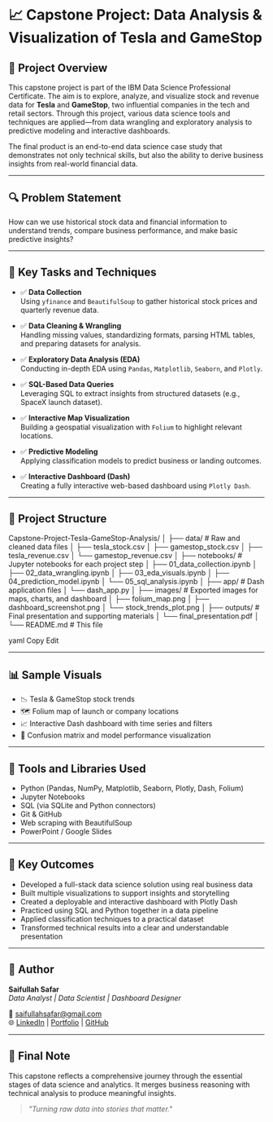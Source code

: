 # 📈 Capstone Project: Data Analysis & Visualization of Tesla and GameStop

## 🧩 Project Overview

This capstone project is part of the IBM Data Science Professional Certificate. The aim is to explore, analyze, and visualize stock and revenue data for **Tesla** and **GameStop**, two influential companies in the tech and retail sectors. Through this project, various data science tools and techniques are applied—from data wrangling and exploratory analysis to predictive modeling and interactive dashboards.

The final product is an end-to-end data science case study that demonstrates not only technical skills, but also the ability to derive business insights from real-world financial data.

---

## 🔍 Problem Statement

How can we use historical stock data and financial information to understand trends, compare business performance, and make basic predictive insights?

---

## 🧠 Key Tasks and Techniques

- ✅ **Data Collection**  
  Using `yfinance` and `BeautifulSoup` to gather historical stock prices and quarterly revenue data.

- ✅ **Data Cleaning & Wrangling**  
  Handling missing values, standardizing formats, parsing HTML tables, and preparing datasets for analysis.

- ✅ **Exploratory Data Analysis (EDA)**  
  Conducting in-depth EDA using `Pandas`, `Matplotlib`, `Seaborn`, and `Plotly`.

- ✅ **SQL-Based Data Queries**  
  Leveraging SQL to extract insights from structured datasets (e.g., SpaceX launch dataset).

- ✅ **Interactive Map Visualization**  
  Building a geospatial visualization with `Folium` to highlight relevant locations.

- ✅ **Predictive Modeling**  
  Applying classification models to predict business or landing outcomes.

- ✅ **Interactive Dashboard (Dash)**  
  Creating a fully interactive web-based dashboard using `Plotly Dash`.

---

## 📁 Project Structure

Capstone-Project-Tesla-GameStop-Analysis/
│
├── data/ # Raw and cleaned data files
│ ├── tesla_stock.csv
│ ├── gamestop_stock.csv
│ ├── tesla_revenue.csv
│ └── gamestop_revenue.csv
│
├── notebooks/ # Jupyter notebooks for each project step
│ ├── 01_data_collection.ipynb
│ ├── 02_data_wrangling.ipynb
│ ├── 03_eda_visuals.ipynb
│ ├── 04_prediction_model.ipynb
│ └── 05_sql_analysis.ipynb
│
├── app/ # Dash application files
│ └── dash_app.py
│
├── images/ # Exported images for maps, charts, and dashboard
│ ├── folium_map.png
│ ├── dashboard_screenshot.png
│ └── stock_trends_plot.png
│
├── outputs/ # Final presentation and supporting materials
│ └── final_presentation.pdf
│
└── README.md # This file

yaml
Copy
Edit

---

## 📊 Sample Visuals

- 📉 Tesla & GameStop stock trends  
- 🗺️ Folium map of launch or company locations  
- 📈 Interactive Dash dashboard with time series and filters  
- 🧮 Confusion matrix and model performance visualization

---

## 🚀 Tools and Libraries Used

- Python (Pandas, NumPy, Matplotlib, Seaborn, Plotly, Dash, Folium)
- Jupyter Notebooks
- SQL (via SQLite and Python connectors)
- Git & GitHub
- Web scraping with BeautifulSoup
- PowerPoint / Google Slides

---

## 📌 Key Outcomes

- Developed a full-stack data science solution using real business data  
- Built multiple visualizations to support insights and storytelling  
- Created a deployable and interactive dashboard with Plotly Dash  
- Practiced using SQL and Python together in a data pipeline  
- Applied classification techniques to a practical dataset  
- Transformed technical results into a clear and understandable presentation

---

## 👤 Author

**Saifullah Safar**  
_Data Analyst | Data Scientist | Dashboard Designer_  

📧 saifullahsafar@gmail.com  
🌐 [LinkedIn](https://www.linkedin.com/in/saifullah-safar-534055345) | [Portfolio](https://www.upwork.com/freelancers/~01e22d8b31dd7bbbc1?mp_source=share) | [GitHub](https://github.com/SaifullahSafar)

---

## 🏁 Final Note

This capstone reflects a comprehensive journey through the essential stages of data science and analytics. It merges business reasoning with technical analysis to produce meaningful insights.

> _"Turning raw data into stories that matter."_  
